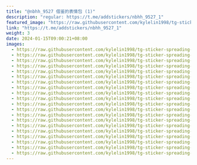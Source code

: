 ```yaml
---
title: "@nbhh_9527 借鉴的表情包 (1)"
description: "regular: https://t.me/addstickers/nbhh_9527_1"
featured_image: "https://raw.githubusercontent.com/kylelin1998/tg-sticker-spreading-worldwide-images/main/img/932d9384-c169-497a-afe1-d6aef28d8509.jpg"
link: "https://t.me/addstickers/nbhh_9527_1"
weight: 3
date: 2024-01-15T09:00:21+08:00
images:
  - https://raw.githubusercontent.com/kylelin1998/tg-sticker-spreading-worldwide-images/main/img/932d9384-c169-497a-afe1-d6aef28d8509.jpg
  - https://raw.githubusercontent.com/kylelin1998/tg-sticker-spreading-worldwide-images/main/img/c7467787-c361-441f-b491-ed20e93c93b5.jpg
  - https://raw.githubusercontent.com/kylelin1998/tg-sticker-spreading-worldwide-images/main/img/32aa2491-1631-4b92-84a9-4687f42efbcf.jpg
  - https://raw.githubusercontent.com/kylelin1998/tg-sticker-spreading-worldwide-images/main/img/10af43f8-5e51-4600-b9a4-466d29639c6f.jpg
  - https://raw.githubusercontent.com/kylelin1998/tg-sticker-spreading-worldwide-images/main/img/5afdd840-e14c-44d7-8aec-12033504f3c6.jpg
  - https://raw.githubusercontent.com/kylelin1998/tg-sticker-spreading-worldwide-images/main/img/572d98ca-6722-49a8-8cef-ece1367beac1.jpg
  - https://raw.githubusercontent.com/kylelin1998/tg-sticker-spreading-worldwide-images/main/img/6b0b7d8b-e109-4405-8468-1225a6d61585.jpg
  - https://raw.githubusercontent.com/kylelin1998/tg-sticker-spreading-worldwide-images/main/img/da5a21a0-3d1b-48ab-8c5c-24750bca02b1.jpg
  - https://raw.githubusercontent.com/kylelin1998/tg-sticker-spreading-worldwide-images/main/img/1d88c71c-c14a-485e-9140-88011df0d50f.jpg
  - https://raw.githubusercontent.com/kylelin1998/tg-sticker-spreading-worldwide-images/main/img/bb830d9f-db0a-4f58-bdf4-b5468539c4e1.jpg
  - https://raw.githubusercontent.com/kylelin1998/tg-sticker-spreading-worldwide-images/main/img/0a85295b-f6ef-42dd-a8cd-8d61e0f0e0eb.jpg
  - https://raw.githubusercontent.com/kylelin1998/tg-sticker-spreading-worldwide-images/main/img/2a4c1427-4e60-4043-8aef-184fe1033404.jpg
  - https://raw.githubusercontent.com/kylelin1998/tg-sticker-spreading-worldwide-images/main/img/2cb96d0a-5d20-41a3-b0b0-cfbc69e1acd8.jpg
  - https://raw.githubusercontent.com/kylelin1998/tg-sticker-spreading-worldwide-images/main/img/c3c8d06c-552e-4602-8719-a6e5c8ac7a03.jpg
  - https://raw.githubusercontent.com/kylelin1998/tg-sticker-spreading-worldwide-images/main/img/0ef020fa-c243-45cc-9625-f87765a2b034.jpg
  - https://raw.githubusercontent.com/kylelin1998/tg-sticker-spreading-worldwide-images/main/img/640f12b7-cbc0-403d-9dc2-7142f32601bd.jpg
  - https://raw.githubusercontent.com/kylelin1998/tg-sticker-spreading-worldwide-images/main/img/d685e26d-4aca-4309-b0f9-9071db8c6536.jpg
  - https://raw.githubusercontent.com/kylelin1998/tg-sticker-spreading-worldwide-images/main/img/dbd8a6c3-a413-4f5b-aa14-bf2739c8c25e.jpg
  - https://raw.githubusercontent.com/kylelin1998/tg-sticker-spreading-worldwide-images/main/img/86bec71e-10e0-41a2-8bce-aaf87cf030fa.jpg
  - https://raw.githubusercontent.com/kylelin1998/tg-sticker-spreading-worldwide-images/main/img/c7b55e49-2d6c-47d0-8a4a-824982771544.jpg
---
```

